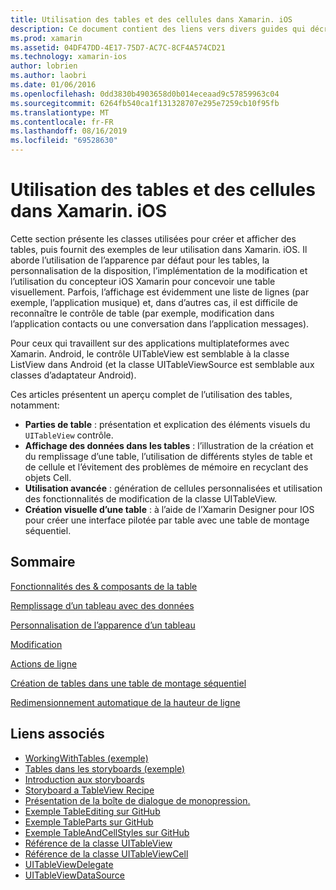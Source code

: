 ```yaml
---
title: Utilisation des tables et des cellules dans Xamarin. iOS
description: Ce document contient des liens vers divers guides qui décrivent comment afficher des données avec le contrôle UITableView dans une application Xamarin. iOS.
ms.prod: xamarin
ms.assetid: 04DF47DD-4E17-75D7-AC7C-8CF4A574CD21
ms.technology: xamarin-ios
author: lobrien
ms.author: laobri
ms.date: 01/06/2016
ms.openlocfilehash: 0dd3830b4903658d0b014eceaad9c57859963c04
ms.sourcegitcommit: 6264fb540ca1f131328707e295e7259cb10f95fb
ms.translationtype: MT
ms.contentlocale: fr-FR
ms.lasthandoff: 08/16/2019
ms.locfileid: "69528630"
---
```

# <a name="working-with-tables-and-cells-in-xamarinios"></a>Utilisation des tables et des cellules dans Xamarin. iOS

Cette section présente les classes utilisées pour créer et afficher des tables, puis fournit des exemples de leur utilisation dans Xamarin. iOS. Il aborde l’utilisation de l’apparence par défaut pour les tables, la personnalisation de la disposition, l’implémentation de la modification et l’utilisation du concepteur iOS Xamarin pour concevoir une table visuellement. Parfois, l’affichage est évidemment une liste de lignes (par exemple, l’application musique) et, dans d’autres cas, il est difficile de reconnaître le contrôle de table (par exemple, modification dans l’application contacts ou une conversation dans l’application messages).

Pour ceux qui travaillent sur des applications multiplateformes avec Xamarin. Android, le contrôle UITableView est semblable à la classe ListView dans Android (et la classe UITableViewSource est semblable aux classes d’adaptateur Android).

Ces articles présentent un aperçu complet de l’utilisation des tables, notamment:

- **Parties de table** : présentation et explication des éléments visuels du `UITableView` contrôle. 
- **Affichage des données dans les tables** : l’illustration de la création et du remplissage d’une table, l’utilisation de différents styles de table et de cellule et l’évitement des problèmes de mémoire en recyclant des objets Cell. 
- **Utilisation avancée** : génération de cellules personnalisées et utilisation des fonctionnalités de modification de la classe UITableView. 
- **Création visuelle d’une table** : à l’aide de l’Xamarin Designer pour IOS pour créer une interface pilotée par table avec une table de montage séquentiel. 

## <a name="contents"></a>Sommaire

 [Fonctionnalités des &amp; composants de la table](~/ios/user-interface/controls/tables/table-parts-and-functionality.md)

 [Remplissage d’un tableau avec des données](~/ios/user-interface/controls/tables/populating-a-table-with-data.md)

 [Personnalisation de l’apparence d’un tableau](~/ios/user-interface/controls/tables/customizing-table-appearance.md)

 [Modification](~/ios/user-interface/controls/tables/editing.md)
 
 [Actions de ligne](~/ios/user-interface/controls/tables/row-action.md)

 [Création de tables dans une table de montage séquentiel](~/ios/user-interface/controls/tables/creating-tables-in-a-storyboard.md)
 
 [Redimensionnement automatique de la hauteur de ligne](~/ios/user-interface/controls/tables/autosizing-row-height.md)

## <a name="related-links"></a>Liens associés

- [WorkingWithTables (exemple)](https://docs.microsoft.com/samples/xamarin/ios-samples/workingwithtables)
- [Tables dans les storyboards (exemple)](https://docs.microsoft.com/samples/xamarin/ios-samples/storyboardtable)
- [Introduction aux storyboards](~/ios/user-interface/storyboards/index.md)
- [Storyboard a TableView Recipe](https://github.com/xamarin/recipes/tree/master/Recipes/ios/general/storyboard/storyboard_a_tableview)
- [Présentation de la boîte de dialogue de monopression.](~/ios/user-interface/monotouch.dialog/index.md)
- [Exemple TableEditing sur GitHub](https://github.com/xamarin/monotouch-samples/tree/master/TableEditing)
- [Exemple TableParts sur GitHub](https://github.com/xamarin/monotouch-samples/tree/master/TableParts)
- [Exemple TableAndCellStyles sur GitHub](https://github.com/xamarin/mobile-samples/tree/master/TablesLists)
- [Référence de la classe UITableView](https://developer.apple.com/library/ios/documentation/UIKit/Reference/UITableView_Class/)
- [Référence de la classe UITableViewCell](https://developer.apple.com/library/ios/documentation/UIKit/Reference/UITableViewCell_Class/)
- [UITableViewDelegate](https://developer.apple.com/library/ios/documentation/UIKit/Reference/UITableViewDelegate_Protocol/)
- [UITableViewDataSource](https://developer.apple.com/library/ios/documentation/UIKit/Reference/UITableViewDataSource_Protocol/)
